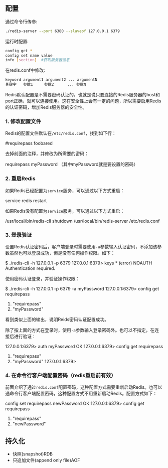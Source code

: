 ## 配置
通过命令行传参:
``` sh
./redis-server --port 6380 --slaveof 127.0.0.1 6379
```
运行时配置:
``` sh
config get *
config set name value
info [section]  #获取服务器信息
```
在redis.conf中修改:
``` sh
keyword argument1 argument2 ... argumentN
关键字   参数1     参数2      ... 参数N
```
Redis默认配置是不需要密码认证的，也就是说只要连接的Redis服务器的host和port正确，就可以连接使用。这在安全性上会有一定的问题，所以需要启用Redis的认证密码，增加Redis服务器的安全性。

### 1\. 修改配置文件

Redis的配置文件默认在`/etc/redis.conf`，找到如下行：

#requirepass foobared

去掉前面的注释，并修改为所需要的密码：

requirepass myPassword （其中myPassword就是要设置的密码）

### 2\. 重启Redis

如果Redis已经配置为`service`服务，可以通过以下方式重启：

service redis restart

如果Redis没有配置为`service`服务，可以通过以下方式重启：

/usr/local/bin/redis-cli shutdown
/usr/local/bin/redis-server /etc/redis.conf

### 3\. 登录验证

设置Redis认证密码后，客户端登录时需要使用`-a`参数输入认证密码，不添加该参数虽然也可以登录成功，但是没有任何操作权限。如下：

$ ./redis-cli -h 127.0.0.1 -p 6379
127.0.0.1:6379> keys *
(error) NOAUTH Authentication required.

使用密码认证登录，并验证操作权限：

$ ./redis-cli -h 127.0.0.1 -p 6379 -a myPassword
127.0.0.1:6379> config get requirepass
1) "requirepass"
2) "myPassword"


看到类似上面的输出，说明Reids密码认证配置成功。

除了按上面的方式在登录时，使用`-a`参数输入登录密码外。也可以不指定，在连接后进行验证：

127.0.0.1:6379> auth myPassword
OK
127.0.0.1:6379> config get requirepass
1) "requirepass"
2) "myPassword"
127.0.0.1:6379> </pre>

### 4\. 在命令行客户端配置密码（redis重启前有效）

前面介绍了通过`redis.conf`配置密码，这种配置方式需要重新启动Redis。也可以通命令行客户端配置密码，这种配置方式不用重新启动Redis。配置方式如下：

 config set requirepass newPassword
OK
127.0.0.1:6379> config get requirepass
1) "requirepass"
2) "newPassword"

## 持久化
+ 快照(snapshot)RDB
+ 只追加文件(append only file)AOF

